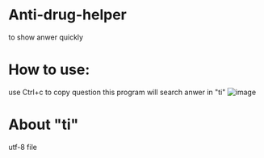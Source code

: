 # Anti-drug-helper
to show anwer quickly
# How to use:
  use Ctrl+c to copy question
  this program will search anwer in "ti"
  ![image](https://github.com/Neivd/Anti-drug-helper/raw/main/how%20to%20use.png)
# About "ti"
  utf-8 file
